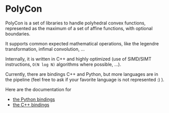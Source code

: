 # PolyCon

PolyCon is a set of libraries to handle polyhedral convex functions, represented as the maximum of a set of affine functions, with optional boundaries.

It supports common expected mathematical operations, like the legendre transformation, infimal convolution, ...

Internally, it is written in C++ and highly optimized (use of SIMD/SIMT instructions, `O(N log N)` algorithms where possible, ...).

Currently, there are bindings C++ and Python, but more languages are in the pipeline (feel free to ask if your favorite language is not represented :) ).

Here are the documentation for
* [the Python bindings](src/python/README.md)
* [the C++ bindings](src/c++/README.md)
